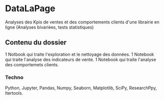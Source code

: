 # DataLaPage
Analyses des Kpis de ventes et des comportements clients d'une librairie en ligne (Analyses bivariées, tests statistiques)

## Contenu du dossier
1 Notbook qui traite l'exploration et le nettoyage des données.
1 Notebook qui traite l'analyse des indicateurs de vente.
1 Notebook qui traite l'analyse des comportemets clients.

### Techno 
Python, Jupyter, Pandas, Numpy, Seaborn, Matplotlib,  SciPy, ResearchPpy, Itertools.
